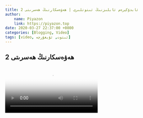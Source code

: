 ```yaml
---
title: ئابدۇكېرەم ئابلىزنىڭ ئىتوتلىرى | ھەۋەسكارنىڭ ھەسرىتى 2
author:
    name: Piyazon
    link: https://piyazon.top
date: 2020-03-27 22:37:00 +0800
categories: [Blogging, Video]
tags: [video, ئىتوت, ئۇيغۇرچە]
---
```


<style>
  @import url(/assets/css/uyghur.css);
</style>





<!-- 7 -->
<h2 class="sub-title">
  ھەۋەسكارنىڭ ھەسرىتى 2
</h2>
<video id="player" class="weixin_video" playsinline controls
  poster="https://gitlab.com/Alimjoo/cdn_img/-/raw/main/old-salon/abdu/0-6.jpg"
  wxv="wxv_1270444608039911424" src="">
</video>

